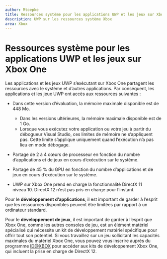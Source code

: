 ```yaml
---
author: Mtoepke
title: Ressources système pour les applications UWP et les jeux sur Xbox One
description: UWP sur les ressources système Xbox
area: Xbox
---
```


# Ressources système pour les applications UWP et les jeux sur Xbox One

Les applications et les jeux UWP s’exécutant sur Xbox One partagent les ressources avec le système et d’autres applications. 
Par conséquent, les applications et les jeux UWP ont accès aux ressources suivantes :

* Dans cette version d’évaluation, la mémoire maximale disponible est de 448 Mo.
    * Dans les versions ultérieures, la mémoire maximale disponible est de 1 Go.
    * Lorsque vous exécutez votre application ou votre jeu à partir du débogueur Visual Studio, ces limites de mémoire ne s’appliquent pas. Cette limite s’applique uniquement quand l’exécution n’a pas lieu en mode débogage.

* Partage de 2 à 4 cœurs de processeur en fonction du nombre d’applications et de jeux en cours d’exécution sur le système.

* Partage de 45 % du GPU en fonction du nombre d’applications et de jeux en cours d’exécution sur le système.

* UWP sur Xbox One prend en charge la fonctionnalité DirectX 11 niveau 10. DirectX 12 n’est pas pris en charge pour l’instant. 

Pour le **développement d’applications**, il est important de garder à l’esprit que les ressources disponibles peuvent être limitées par rapport à un ordinateur standard.

Pour le **développement de jeux**, il est important de garder à l’esprit que Xbox One, comme les autres consoles de jeu, est un élément matériel spécialisé qui nécessite un kit de développement matériel spécifique pour offrir tout son potentiel. 
Si vous travaillez sur un jeu sollicitant les capacités maximales du matériel Xbox One, vous pouvez vous inscrire auprès du programme [ID@XBOX](http://www.xbox.com/en-us/Developers/id) pour accéder aux kits de développement Xbox One, qui incluent la prise en charge de DirectX 12.


<!--HONumber=May16_HO2-->



